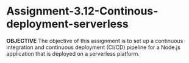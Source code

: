 # Assignment-3.12-Continous-deployment-serverless

**OBJECTIVE**
The objective of this assignment is to set up a continuous integration and continuous deployment (CI/CD) pipeline for a Node.js application that is deployed on a serverless platform.
